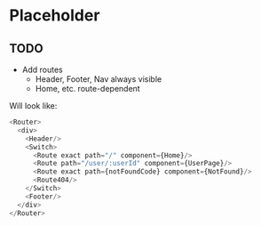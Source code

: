 # Placeholder

## TODO

* Add routes
    * Header, Footer, Nav always visible
    * Home, etc. route-dependent

Will look like:

```javascript
<Router>
  <div>
    <Header/>
    <Switch>
      <Route exact path="/" component={Home}/>
      <Route path="/user/:userId" component={UserPage}/>
      <Route exact path={notFoundCode} component={NotFound}/>
      <Route404/>
    </Switch>
    <Footer/>
  </div>
</Router>
```